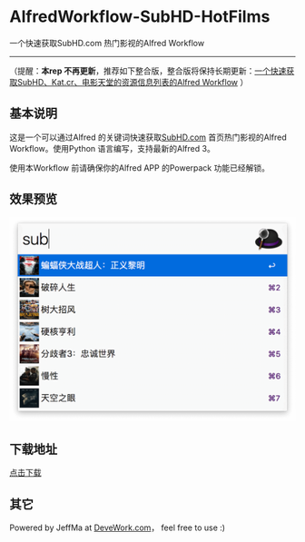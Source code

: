 # AlfredWorkflow-SubHD-HotFilms

 一个快速获取SubHD.com 热门影视的Alfred Workflow
 
 ****
 
（提醒：**本rep 不再更新**，推荐如下整合版，整合版将保持长期更新：[一个快速获取SubHD、Kat.cr、电影天堂的资源信息列表的Alfred Workflow](https://github.com/Jeff2Ma/AlfredWorkflow-DYHub) ） 
 
## 基本说明

这是一个可以通过Alfred 的关键词快速获取[SubHD.com](http://subhd.com/) 首页热门影视的Alfred Workflow。使用Python 语言编写，支持最新的Alfred 3。

使用本Workflow 前请确保你的Alfred APP 的Powerpack 功能已经解锁。

## 效果预览

![效果截图](icons/screenshot.png) 

## 下载地址
 
[点击下载](https://github.com/Jeff2Ma/AlfredWorkflow-SubHD-HotFilms/blob/master/SubHD-HotFilms.alfredworkflow?raw=true)

## 其它

Powered by JeffMa at [DeveWork.com](http://devework.com/)， feel free to use :)

